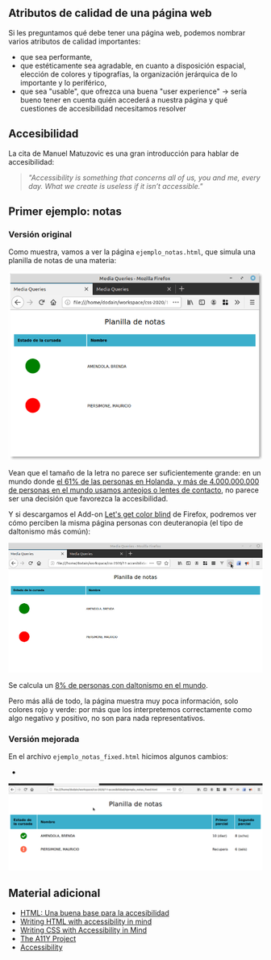 
## Atributos de calidad de una página web

Si les preguntamos qué debe tener una página web, podemos nombrar varios atributos de calidad importantes:

- que sea performante,
- que estéticamente sea agradable, en cuanto a disposición espacial, elección de colores y tipografías, la organización jerárquica de lo importante y lo periférico,
- que sea "usable", que ofrezca una buena "user experience" -> sería bueno tener en cuenta quién accederá a nuestra página y qué cuestiones de accesibilidad necesitamos resolver

## Accesibilidad

La cita de Manuel Matuzovic es una gran introducción para hablar de accesibilidad:

> _"Accessibility is something that concerns all of us, you and me, every day. What we create is useless if it isn’t accessible."_

## Primer ejemplo: notas

### Versión original

Como muestra, vamos a ver la página `ejemplo_notas.html`, que simula una planilla de notas de una materia:

![ejemplo notas](./images/ejemplo_notas.png)

Vean que el tamaño de la letra no parece ser suficientemente grande: en un mundo donde [el 61% de las personas en Holanda, y más de 4.000.000.000 de personas en el mundo usamos anteojos o lentes de contacto](https://www.cbs.nl/en-gb/news/2013/38/more-than-6-in-10-people-wear-glasses-or-contact-lenses#:~:text=More%20and%20more%20people%20wear,wear%20glasses%20or%20contact%20lenses.), no parece ser una decisión que favorezca la accesibilidad.

Y si descargamos el Add-on [Let's get color blind](https://addons.mozilla.org/es/firefox/addon/let-s-get-color-blind/) de Firefox, podremos ver cómo perciben la misma página personas con deuteranopia (el tipo de daltonismo más común):

![notas para un daltónico](./images/daltonicoNotas.gif)

Se calcula un [8% de personas con daltonismo en el mundo](http://www.colourblindawareness.org/colour-blindness/).

Pero más allá de todo, la página muestra muy poca información, solo colores rojo y verde: por más que los interpretemos correctamente como algo negativo y positivo, no son para nada representativos.

### Versión mejorada

En el archivo `ejemplo_notas_fixed.html` hicimos algunos cambios:

- 

![versión mejorada](./images/versionMejorada.gif)

## Material adicional

- [HTML: Una buena base para la accesibilidad](https://developer.mozilla.org/es/docs/Learn/Accessibility/HTML)
- [Writing HTML with accessibility in mind](https://medium.com/alistapart/writing-html-with-accessibility-in-mind-a62026493412)
- [Writing CSS with Accessibility in Mind](https://medium.com/@matuzo/writing-css-with-accessibility-in-mind-8514a0007939)
- [The A11Y Project](https://www.a11yproject.com/)
- [Accessibility](https://www.w3.org/standards/webdesign/accessibility.html)
